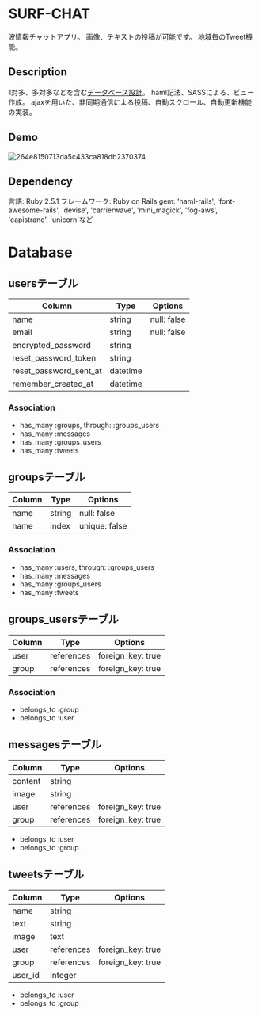 SURF-CHAT
====
波情報チャットアプリ。
画像、テキストの投稿が可能です。
地域毎のTweet機能。

## Description
1対多、多対多などを含む[データベース設計](#Database)。
haml記法、SASSによる、ビュー作成。
ajaxを用いた、非同期通信による投稿、自動スクロール、自動更新機能の実装。


## Demo
![264e8150713da5c433ca818db2370374](https://user-images.githubusercontent.com/67895874/91633691-6b1d6700-ea25-11ea-9bf5-00de46e8afbe.jpg)

## Dependency
言語: Ruby 2.5.1
フレームワーク: Ruby on Rails
gem: 'haml-rails', 'font-awesome-rails', 'devise', 'carrierwave', 'mini_magick', 'fog-aws', 'capistrano', 'unicorn'など


# Database
## usersテーブル

|Column|Type|Options|
|------|----|-------|
|name|string|null: false|
|email|string|null: false|
|encrypted_password|string|
|reset_password_token|string|
|reset_password_sent_at|datetime|
|remember_created_at|datetime|


### Association
- has_many :groups, through: :groups_users
- has_many :messages
- has_many :groups_users
- has_many :tweets


## groupsテーブル

|Column|Type|Options|
|------|----|-------|
|name|string|null: false|
|name|index|unique: false|


### Association
- has_many :users, through: :groups_users
- has_many :messages
- has_many :groups_users
- has_many :tweets


## groups_usersテーブル

|Column|Type|Options|
|------|----|-------|
|user|references| foreign_key: true|
|group|references| foreign_key: true|

### Association
- belongs_to :group
- belongs_to :user


## messagesテーブル

|Column|Type|Options|
|------|----|-------|
|content|string|
|image|string|
|user|references| foreign_key: true|
|group|references| foreign_key: true|

- belongs_to :user
- belongs_to :group


## tweetsテーブル

|Column|Type|Options|
|------|----|-------|
|name|string|
|text|string|
|image|text|
|user|references| foreign_key: true|
|group|references| foreign_key: true|
|user_id|integer|

- belongs_to :user
- belongs_to :group
 

 